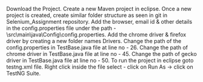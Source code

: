 Download the Project.
Create a new Maven project in eclipse.
Once a new project is created, create similar folder structure as seen in git in Selenium_Assignment repository.
Add the browser, email id & other details in the config.properties file under the path - \src\main\java\Config\config.properties.
Add the chrome driver & firefox driver by creating a new folder names Drivers.
Change the path of the config.properties in TestBase.java file at line no - 26.
Change the path of chrome driver in TestBase.java file at line no - 45.
Change the path of gecko driver in TestBase.java file at line no - 50.
To run the project in eclipse goto testng.xml file. Right click inside the file select - click on Run As -> click on TestNG Suite.
